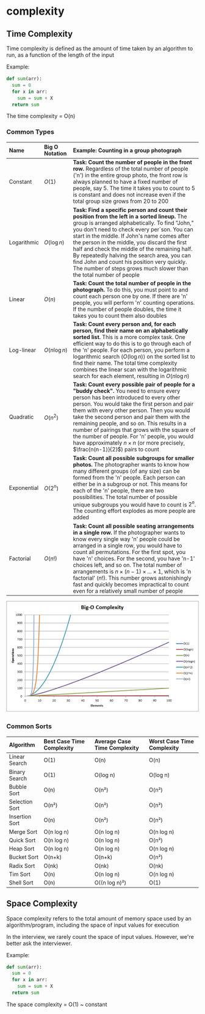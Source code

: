 # complexity

## Time Complexity

Time complexity is defined as the amount of time taken by an algorithm to run, as a function of the length of the input

Example:

```python
def sum(arr):
  sum = 0
  for x in arr:
    sum = sum + X
  return sum
```

The time complexity = O(n)

### Common Types

| Name        | Big O Notation | Example: Counting in a group photograph                                                                                                                                                                                                                                                                                                                                                                                                                                                                                                             |
| :---------- | :------------- | :-------------------------------------------------------------------------------------------------------------------------------------------------------------------------------------------------------------------------------------------------------------------------------------------------------------------------------------------------------------------------------------------------------------------------------------------------------------------------------------------------------------------------------------------------- |
| Constant    | $O(1)$         | **Task: Count the number of people in the front row.** Regardless of the total number of people ('n') in the entire group photo, the front row is always planned to have a fixed number of people, say 5. The time it takes you to count to 5 is constant and does not increase even if the total group size grows from 20 to 200                                                                                                                                                                                                                   |
| Logarithmic | $O(\log n)$    | **Task: Find a specific person and count their position from the left in a sorted lineup.** The group is arranged alphabetically. To find "John," you don't need to check every per`son. You can start in the middle. If John's name comes after the person in the middle, you discard the first half and check the middle of the remaining half. By repeatedly halving the search area, you can find John and count his position very quickly. The number of steps grows much slower than the total number of people                               |
| Linear      | $O(n)$         | **Task: Count the total number of people in the photograph.** To do this, you must point to and count each person one by one. If there are 'n' people, you will perform 'n' counting operations. If the number of people doubles, the time it takes you to count them also doubles                                                                                                                                                                                                                                                                  |
| Log-linear  | $O(n \log n)$  | **Task: Count every person and, for each person, find their name on an alphabetically sorted list.** This is a more complex task. One efficient way to do this is to go through each of the 'n' people. For each person, you perform a logarithmic search ($O(\log n)$) on the sorted list to find their name. The total time complexity combines the linear scan with the logarithmic search for each element, resulting in $O(n \log n)$                                                                                                          |
| Quadratic   | $O(n^2)$       | **Task: Count every possible pair of people for a "buddy check".** You need to ensure every person has been introduced to every other person. You would take the first person and pair them with every other person. Then you would take the second person and pair them with the remaining people, and so on. This results in a number of pairings that grows with the square of the number of people. For 'n' people, you would have approximately $n \times n$ (or more precisely, $\frac{n(n-1)}{2}$) pairs to count                            |
| Exponential | $O(2^n)$       | **Task: Count all possible subgroups for smaller photos.** The photographer wants to know how many different groups (of any size) can be formed from the 'n' people. Each person can either be in a subgroup or not. This means for each of the 'n' people, there are two possibilities. The total number of possible unique subgroups you would have to count is $2^n$. The counting effort explodes as more people are added                                                                                                                      |
| Factorial   | $O(n!)$        | **Task: Count all possible seating arrangements in a single row.** If the photographer wants to know every single way 'n' people could be arranged in a single row, you would have to count all permutations. For the first spot, you have 'n' choices. For the second, you have 'n-1' choices left, and so on. The total number of arrangements is $n \times (n-1) \times ... \times 1$, which is 'n factorial' ($n!$). This number grows astonishingly fast and quickly becomes impractical to count even for a relatively small number of people |

![img](./img/2.png)

### Common Sorts

| Algorithm      | Best Case Time Complexity | Average Case Time Complexity | Worst Case Time Complexity |
| :------------- | :------------------------ | :--------------------------- | :------------------------- |
| Linear Search  | O(1)                      | O(n)                         | O(n)                       |
| Binary Search  | O(1)                      | O(log n)                     | O(log n)                   |
| Bubble Sort    | O(n)                      | O(n²)                        | O(n²)                      |
| Selection Sort | O(n²)                     | O(n²)                        | O(n²)                      |
| Insertion Sort | O(n)                      | O(n²)                        | O(n²)                      |
| Merge Sort     | O(n log n)                | O(n log n)                   | O(n log n)                 |
| Quick Sort     | O(n log n)                | O(n log n)                   | O(n²)                      |
| Heap Sort      | O(n log n)                | O(n log n)                   | O(n log n)                 |
| Bucket Sort    | O(n+k)                    | O(n+k)                       | O(n²)                      |
| Radix Sort     | O(nk)                     | O(nk)                        | O(nk)                      |
| Tim Sort       | O(n)                      | O(n log n)                   | O(n log n)                 |
| Shell Sort     | O(n)                      | O((n log n)²)                | O(1)                       |

## Space Complexity

Space complexity refers to the total amount of memory space used by an algorithm/program, including the space of input values for execution

In the interview, we rarely count the space of input values. However, we're better ask the interviewer.

Example:

```python
def sum(arr):
  sum = 0
  for x in arr:
    sum = sum + X
  return sum
```

The space complexity = O(1) ~ constant
